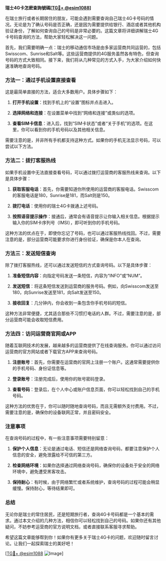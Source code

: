 **瑞士4G卡怎麽查詢號碼[[TG💪+ @esim1088](https://t.me/s/esim1088)]**

在瑞士旅行或者长期居住的朋友，可能会遇到需要查询自己瑞士4G卡号码的情况。无论是为了确认号码是否正确，还是因为需要提供给银行、酒店或者其他机构验证身份，了解如何查询自己的号码是非常必要的。这篇文章将详细讲解瑞士4G卡号码查询的方法，帮助大家轻松解决这一问题。

首先，我们需要明确一点：瑞士的移动通信市场是由多家运营商共同运营的，包括Swisscom、Sunrise和Salt等。这些运营商提供的4G服务虽然各有特色，但查询号码的方式大致相同。接下来，我们将从几种常见的方式入手，为大家介绍如何快速准确地查询号码。

### 方法一：通过手机设置直接查看

这是最简单直接的方法，适合大多数用户。具体步骤如下：

1. **打开手机设置**：找到手机上的“设置”图标并点击进入。
   
2. **选择网络和连接**：在设置菜单中找到“网络和连接”或类似的选项。

3. **查看SIM卡信息**：进入后，找到“SIM卡状态”或者“关于手机”的选项。在这里，你可以看到你的手机号码以及其他相关信息。

需要注意的是，并非所有手机都支持这种方式。如果你的手机无法显示号码，可以尝试以下方法。

### 方法二：拨打客服热线

如果手机设置中无法直接查看号码，可以通过拨打运营商的客服热线来查询。以下是具体步骤：

1. **获取客服电话**：首先，你需要知道你所使用的运营商的客服电话。Swisscom的客服电话是180，Sunrise是181，而Salt则是150。

2. **拨打电话**：使用你的瑞士4G卡拨通上述号码。

3. **按照语音提示操作**：接通后，通常会有语音提示让你输入相关信息。根据提示输入你的SIM卡序列号（IMSI），即可听到你的手机号码。

这种方法的优点在于，即使你忘记了号码，也可以通过客服热线找回。不过，需要注意的是，部分运营商可能要求你进行身份验证，确保是你本人在查询。

### 方法三：发送短信查询

除了拨打客服热线，还可以通过发送短信的方式查询号码。以下是具体步骤：

1. **准备短信内容**：向指定号码发送一条短信，内容为“INFO”或“NUM”。

2. **发送短信**：将这条短信发送到运营商的服务号码。例如，向Swisscom发送至180，向Sunrise发送至181，向Salt发送至150。

3. **接收回复**：几分钟内，你会收到一条包含你手机号码的短信。

这种方法非常便捷，尤其适合那些不习惯打电话的人群。不过，需要注意的是，部分运营商可能会收取短信费用。

### 方法四：访问运营商官网或APP

随着互联网技术的发展，越来越多的运营商提供了在线查询服务。你可以通过访问运营商的官方网站或者下载官方APP来查询号码。

1. **注册账号**：首先，你需要在运营商的官网上注册一个账户。这通常需要提供你的手机号码、身份证信息等。

2. **登录账号**：注册完成后，使用你的账号密码登录。

3. **查看号码**：登录后，在个人中心或账户信息页面，你可以轻松找到自己的手机号码。

这种方法的优势在于，你可以随时随地查询号码，而且无需额外支付费用。不过，需要注意的是，确保你的设备联网正常，并且密码安全。

### 注意事项

在查询号码的过程中，有一些注意事项需要特别留意：

1. **保护个人信息**：无论是通过电话、短信还是网络查询号码，都要注意保护个人信息的安全，避免泄露给不可信的第三方。

2. **检查网络环境**：如果你选择通过网络查询号码，确保你的设备处于安全的网络环境中，避免遭受黑客攻击。

3. **保持耐心**：有时候，由于网络繁忙或者系统维护，查询号码的过程可能会稍显缓慢。保持耐心，等待结果即可。

### 总结

无论你是瑞士的常住居民，还是短期旅行者，查询4G卡号码都是一个基本的需求。通过本文介绍的几种方法，相信你可以轻松找到自己的号码。如果你还有其他疑问，不妨参考运营商的官方说明文档，或者直接联系客服寻求帮助。

希望这篇文章能够帮到你！如果你有更多关于瑞士4G卡的问题，欢迎随时留言讨论。让我们一起探索瑞士的美好吧！

[[TG💪+ @esim1088](https://t.me/s/esim1088) ![Image](https://i.postimg.cc/4NQfJmqS/Snipaste-2025-05-13-00-14-12.png)]